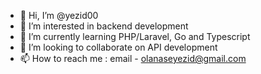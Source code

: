 - 👋 Hi, I’m @yezid00
- 👀 I’m interested in backend development
- 🌱 I’m currently learning PHP/Laravel, Go and Typescript
- 💞️ I’m looking to collaborate on API development
- 📫 How to reach me : email - olanaseyezid@gmail.com

<!---
yezid00/yezid00 is a ✨ special ✨ repository because its `README.md` (this file) appears on your GitHub profile.
You can click the Preview link to take a look at your changes.
--->
